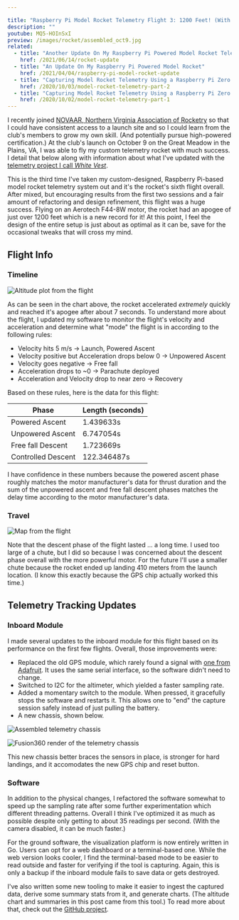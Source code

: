 ```yaml
---

title: "Raspberry Pi Model Rocket Telemetry Flight 3: 1200 Feet! (With Project Updates)"
description: ""
youtube: MQ5-HOInSxI
preview: /images/rocket/assembled_oct9.jpg
related:
  - title: "Another Update On My Raspberry Pi Powered Model Rocket Telemetry System"
    href: /2021/06/14/rocket-update
  - title: "An Update On My Raspberry Pi Powered Model Rocket"
    href: /2021/04/04/raspberry-pi-model-rocket-update
  - title: "Capturing Model Rocket Telemetry Using a Raspberry Pi Zero (Part 2)"
    href: /2020/10/03/model-rocket-telemetry-part-2
  - title: "Capturing Model Rocket Telemetry Using a Raspberry Pi Zero (Part 1)"
    href: /2020/10/02/model-rocket-telemetry-part-1
---
```


I recently joined [NOVAAR, Northern Virginia Association of Rocketry](https://novaar.org/drupal7/) so that I could have consistent access to a launch site and so I could learn from the club's members to grow my own skill. (And potentially pursue high-powered certification.) At the club's launch on October 9 on the Great Meadow in the Plains, VA, I was able to fly my custom telemetry rocket with much success. I detail that below along with information about what I've updated with the [telemetry project I call _White Vest_](https://github.com/johnjones4/white-vest).

This is the third time I've taken my custom-designed, Raspberry Pi-based model rocket telemetry system out and it's the rocket's sixth flight overall. After mixed, but encouraging results from the first two sessions and a fair amount of refactoring and design refinement, this flight was a huge success. Flying on an Aerotech F44-8W motor, the rocket had an apogee of just over 1200 feet which is a new record for it! At this point, I feel the design of the entire setup is just about as optimal as it can be, save for the occasional tweaks that will cross my mind.

## Flight Info

### Timeline

![Altitude plot from the flight](/images/rocket/oct921_altitude.png)

As can be seen in the chart above, the rocket accelerated _extremely_ quickly and reached it's apogee after about 7 seconds. To understand more about the flight, I updated my software to monitor the flight's velocity and acceleration and determine what "mode" the flight is in according to the following rules:

* Velocity hits 5 m/s → Launch, Powered Ascent
* Velocity positive but Acceleration drops below 0 → Unpowered Ascent
* Velocity goes negative → Free fall
* Acceleration drops to ~0 → Parachute deployed
* Acceleration and Velocity drop to near zero → Recovery

Based on these rules, here is the data for this flight:

| Phase              | Length (seconds) |
|--------------------|------------------|
| Powered Ascent     | 1.439633s        |
| Unpowered Ascent   | 6.747054s        |
| Free fall Descent  | 1.723669s        |
| Controlled Descent | 122.346487s      |
 

I have confidence in these numbers because the powered ascent phase roughly matches the motor manufacturer's data for thrust duration and the sum of the unpowered ascent and free fall descent phases matches the delay time according to the motor manufacturer's data.

### Travel

![Map from the flight](/images/rocket/oct921_map.jpg)

Note that the descent phase of the flight lasted ... a long time. I used too large of a chute, but I did so because I was concerned about the descent phase overall with the more powerful motor. For the future I'll use a smaller chute because the rocket ended up landing 410 meters from the launch location. (I know this exactly because the GPS chip actually worked this time.)

## Telemetry Tracking Updates

### Inboard Module

I made several updates to the inboard module for this flight based on its performance on the first few flights. Overall, those improvements were:

* Replaced the old GPS module, which rarely found a signal with [one from Adafruit](https://www.adafruit.com/product/746). It uses the same serial interface, so the software didn't need to change.
* Switched to I2C for the altimeter, which yielded a faster sampling rate.
* Added a momentary switch to the module. When pressed, it gracefully stops the software and restarts it. This allows one to "end" the capture session safely instead of just pulling the battery.
* A new chassis, shown below. 

![Assembled telemetry chassis](/images/rocket/assembled_oct9.jpg)

![Fusion360 render of the telemetry chassis](/images/rocket/telemetrymodule_oct9.png)

This new chassis better braces the sensors in place, is stronger for hard landings, and it accomodates the new GPS chip and reset button.

### Software

In addition to the physical changes, I refactored the software somewhat to speed up the sampling rate after some further experimentation which different threading patterns. Overall I think I've optimized it as much as possible despite only getting to about 35 readings per second. (With the camera disabled, it can be much faster.)

For the ground software, the visualization platform is now entirely written in Go. Users can opt for a web dashboard or a terminal-based one. While the web version looks cooler, I find the terminal-based mode to be easier to read outside and faster for verifying if the tool is capturing. Again, this is only a backup if the inboard module fails to save data or gets destroyed.

I've also written some new tooling to make it easier to ingest the captured data, derive some summary stats from it, and generate charts. (The altitude chart and summaries in this post came from this tool.) To read more about that, check out the [GitHub project](https://github.com/johnjones4/white-vest).
